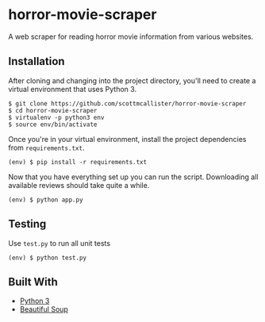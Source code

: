 # horror-movie-scraper

A web scraper for reading horror movie information from various websites.

## Installation

After cloning and changing into the project directory, you'll need to create a
virtual environment that uses Python 3.

```
$ git clone https://github.com/scottmcallister/horror-movie-scraper
$ cd horror-movie-scraper
$ virtualenv -p python3 env
$ source env/bin/activate
```

Once you're in your virtual environment, install the project dependencies from
`requirements.txt`.

```
(env) $ pip install -r requirements.txt
```

Now that you have everything set up you can run the script. Downloading all
available reviews should take quite a while.

```
(env) $ python app.py
```

## Testing

Use `test.py` to run all unit tests

```
(env) $ python test.py
```


## Built With

* [Python 3](https://www.python.org/download/releases/3.0/)
* [Beautiful Soup](https://www.crummy.com/software/BeautifulSoup/)
